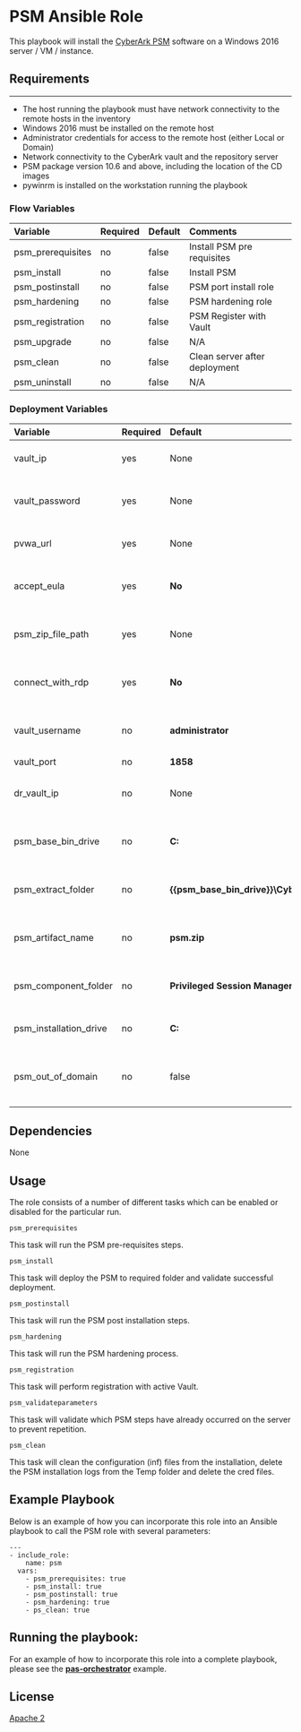 # PSM Ansible Role
This playbook will install the [CyberArk PSM](https://www.cyberark.com/products/privileged-account-security-solution/core-privileged-account-security/) software on a Windows 2016 server / VM / instance.

## Requirements
------------
- The host running the playbook must have network connectivity to the remote hosts in the inventory
- Windows 2016 must be installed on the remote host
- Administrator credentials for access to the remote host (either Local or Domain)
- Network connectivity to the CyberArk vault and the repository server
- PSM package version 10.6 and above, including the location of the CD images
- pywinrm is installed on the workstation running the playbook

### Flow Variables
Variable                         | Required     | Default                                   | Comments
:--------------------------------|:-------------|:------------------------------------------|:---------
psm_prerequisites                | no           | false                                     | Install PSM pre requisites
psm_install                      | no           | false                                     | Install PSM
psm_postinstall                  | no           | false                                     | PSM port install role
psm_hardening                    | no           | false                                     | PSM hardening role
psm_registration                 | no           | false                                     | PSM Register with Vault
psm_upgrade                      | no           | false                                     | N/A
psm_clean                        | no           | false                                     | Clean server after deployment
psm_uninstall                    | no           | false                                     | N/A

### Deployment Variables
Variable                         | Required     | Default                                              | Comments
:--------------------------------|:-------------|:-----------------------------------------------------|:---------
vault_ip                         | yes          | None                                                 | Vault IP to perform registration
vault_password                   | yes          | None                                                 | Vault password to perform registration
pvwa_url                         | yes          | None                                                 | URL of registered PVWA
accept_eula                      | yes          | **No**                                               | Accepting EULA condition (Yes/No)
psm_zip_file_path                | yes          | None                                                 | Zip File path of CyberArk packages
connect_with_rdp                 | yes          | **No**                                               | This will disable NLA on the server
vault_username                   | no           | **administrator**                                    | Vault username to perform registration
vault_port                       | no           | **1858**                                             | Vault port
dr_vault_ip                      | no           | None                                                 | Vault DR IP address to perform registration
psm_base_bin_drive               | no           | **C:**                                               | Base path to extract CyberArk packages
psm_extract_folder               | no           | **{{psm_base_bin_drive}}\\Cyberark\\packages**       | Path to extract the CyberArk packages
psm_artifact_name                | no           | **psm.zip**                                          | Zip file name of PSM package
psm_component_folder             | no           | **Privileged Session Manager**                       | The name of PSM unzip folder
psm_installation_drive           | no           | **C:**                                               | Base drive to install PSM
psm_out_of_domain                | no           | false                                                | Flag to determine if server is out of domain

## Dependencies
None

## Usage
The role consists of a number of different tasks which can be enabled or disabled for the particular
run.

`psm_prerequisites`

This task will run the PSM pre-requisites steps.

`psm_install`

This task will deploy the PSM to required folder and validate successful deployment.

`psm_postinstall`

This task will run the PSM post installation steps.

`psm_hardening`

This task will run the PSM hardening process.

`psm_registration`

This task will perform registration with active Vault.

`psm_validateparameters`

This task will validate which PSM steps have already occurred on the server to prevent repetition.

`psm_clean`

This task will clean the configuration (inf) files from the installation, delete the
PSM installation logs from the Temp folder and delete the cred files.


## Example Playbook
Below is an example of how you can incorporate this role into an Ansible playbook
to call the PSM role with several parameters:

```
---
- include_role:
    name: psm
  vars:
    - psm_prerequisites: true
    - psm_install: true
    - psm_postinstall: true
    - psm_hardening: true
    - ps_clean: true
```

## Running the playbook:
For an example of how to incorporate this role into a complete playbook, please see the
**[pas-orchestrator](https://github.com/cyberark/pas-orchestrator)** example.

## License
[Apache 2](LICENSE)
